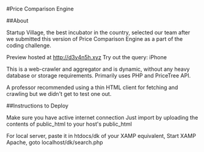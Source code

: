 #Price Comparison Engine

##About

Startup Village, the best incubator in the country, selected our team after we submitted this version of Price Comparison Engine as a part of the coding challenge.

Preview hosted at http://d3v4n5h.xyz
Try out the query: iPhone

This is a web-crawler and aggregator and is dynamic, without any heavy database or storage requirements.
Primarily uses PHP and PriceTree API.

A professor recommended using a thin HTML client for fetching and crawling but we didn't get to test one out.

##Instructions to Deploy

Make sure you have active internet connection
Just import by uploading the contents of public_html to your host's public_html

For local server, paste it in htdocs/dk of your XAMP equivalent,
Start XAMP Apache,
goto localhost/dk/search.php
